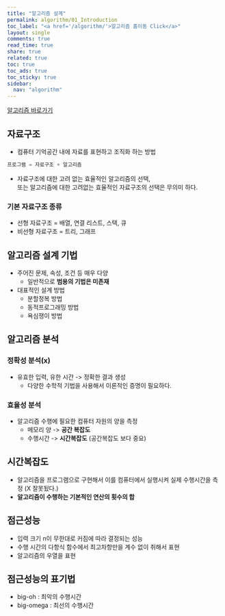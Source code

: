 ```yaml
---
title: "알고리즘 설계"
permalink: algorithm/01_Introduction
toc_label: "<a href='/algorithm/'>알고리즘 홈이동 Click</a>"
layout: single
comments: true
read_time: true
share: true
related: true
toc: true
toc_ads: true
toc_sticky: true
sidebar:
  nav: "algorithm"
---
```

[알고리즘 바로가기](../algorithm)


## 자료구조
- 컴퓨터 기억공간 내에 자료를 표현하고 조직화 하는 방법

~~~php
프로그램 = 자료구조 + 알고리즘
~~~
- 자료구조에 대한 고려 없는 효율적인 알고리즘의 선택,    
또는 알고리즘에 대한 고려없는 효율적인 자료구조의 선택은 무의미 하다.

### 기본 자료구조 종류
- 선형 자료구조 = 배열, 연결 리스트, 스택, 큐
- 비선형 자료구조 = 트리, 그래프

## 알고리즘 설계 기법
- 주어진 문제, 속성, 조건 등 매우 다양
  - 일반적으로 **범용의 기법은 미존재**
- 대표적인 설계 방법
  - 분할정복 방법
  - 동적프로그래밍 방법
  - 욕심쟁이 방법

## 알고리즘 분석
### 정확성 분석(x)
- 유효한 입력, 유한 시간 -> 정확한 결과 생성
  - 다양한 수학적 기법을 사용해서 이론적인 증명이 필요하다.

### 효율성 분석
- 알고리즘 수행에 필요한 컴퓨터 자원의 양을 측정
  - 메모리 양 -> **공간 복잡도**
  - 수행시간 -> **시간복잡도** (공간복잡도 보다 중요)


## 시간복잡도
  - 알고리즘을 프로그램으로 구현해서 이를 컴퓨터에서 실행시켜 실제 수행시간을 측정 (X 잘못됬다.)
  - **알고리즘이 수행하는 기본적인 연산의 횟수의 합**

## 점근성능
- 입력 크기 n이 무한대로 커짐에 따라 결정되는 성능
- 수행 시간의 다항식 함수에서 최고차항만을 계수 없이 취해서 표현
- 알고리즘의 우열을 표현

## 점근성능의 표기법
- big-oh : 최악의 수행시간
- big-omega : 최선의 수행시간